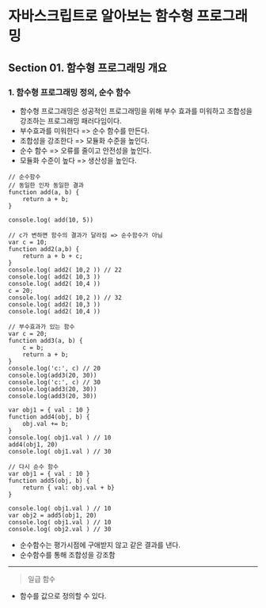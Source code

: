 # 자바스크립트로 알아보는 함수형 프로그래밍

## Section 01. 함수형 프로그래밍 개요
### 1. 함수형 프로그래밍 정의, 순수 함수
- 함수형 프로그래밍은 성공적인 프로그래밍을 위해 부수 효과를 미워하고 조합성을 강조하는 프로그래밍 패러다임이다.
- 부수효과를 미워한다 => 순수 함수를 만든다.
- 조합성을 강조한다 => 모듈화 수준을 높인다.
- 순수 함수 => 오류를 줄이고 안전성을 높인다.
- 모듈화 수준이 높다 => 생산성을 높인다.


```JS
// 순수함수
// 동일한 인자 동일한 결과
function add(a, b) {
    return a + b;
}

console.log( add(10, 5))
```
```JS
// c가 변하면 함수의 결과가 달라짐 => 순수함수가 아님
var c = 10;
function add2(a,b) {
    return a + b + c;
}
console.log( add2( 10,2 )) // 22
console.log( add2( 10,3 ))
console.log( add2( 10,4 ))
c = 20;
console.log( add2( 10,2 )) // 32
console.log( add2( 10,3 ))
console.log( add2( 10,4 ))
```
```JS
// 부수효과가 있는 함수
var c = 20;
function add3(a, b) {
    c = b;
    return a + b;
}
console.log('c:', c) // 20
console.log(add3(20, 30))
console.log('c:', c) // 30
console.log(add3(20, 30))
console.log(add3(20, 30))
```

```JS
var obj1 = { val : 10 }
function add4(obj, b) {
    obj.val += b;
}
console.log( obj1.val ) // 10
add4(obj1, 20)
console.log( obj1.val ) // 30
```

```JS
// 다시 순수 함수
var obj1 = { val : 10 }
function add5(obj, b) {
    return { val: obj.val + b}
}

console.log( obj1.val ) // 10
var obj2 = add5(obj1, 20)
console.log( obj1.val ) // 10
console.log( obj2.val ) // 30
```
- 순수함수는 평가시점에 구애받지 않고 같은 결과를 낸다.
- 순수함수를 통해 조합성을 강조함
---
> 일급 함수   
- 함수를 값으로 정의할 수 있다.